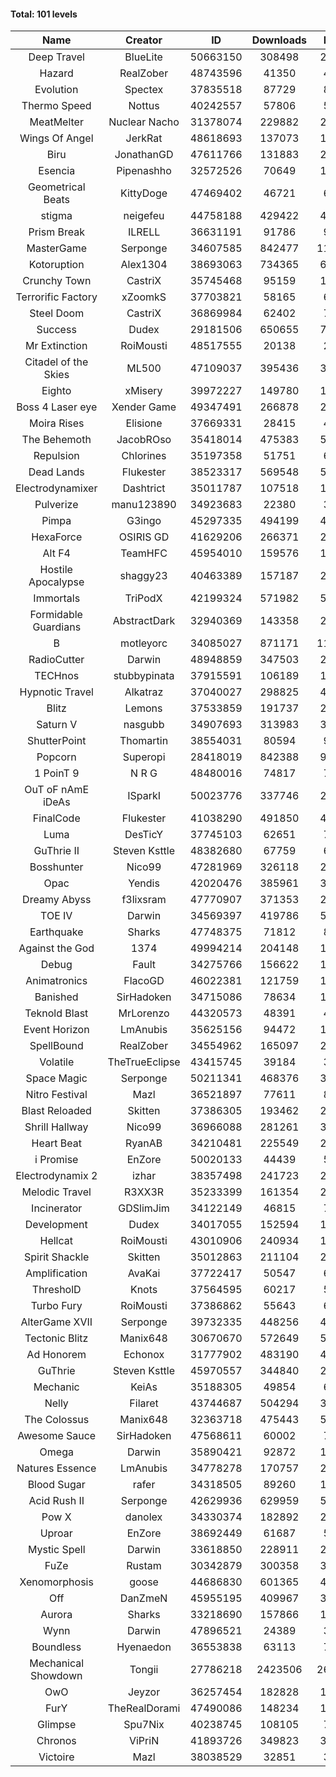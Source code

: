 #### Total: 101 levels

| Name | Creator | ID | Downloads | Likes |
|:---:|:---:|:---:|:---:|:---:|
| Deep Travel | BlueLite | 50663150 | 308498 | 25402
| Hazard | RealZober | 48743596 | 41350 | 4527
| Evolution | Spectex | 37835518 | 87729 | 8813
| Thermo Speed | Nottus | 40242557 | 57806 | 5348
| MeatMelter | Nuclear Nacho | 31378074 | 229882 | 24408
| Wings Of Angel | JerkRat | 48618693 | 137073 | 14660
| Biru | JonathanGD | 47611766 | 131883 | 20683
| Esencia | Pipenashho | 32572526 | 70649 | 10434
| Geometrical Beats | KittyDoge | 47469402 | 46721 | 6096
| stigma | neigefeu | 44758188 | 429422 | 49399
| Prism Break | ILRELL | 36631191 | 91786 | 9682
| MasterGame | Serponge | 34607585 | 842477 | 113458
| Kotoruption | Alex1304 | 38693063 | 734365 | 65222
| Crunchy Town | CastriX | 35745468 | 95159 | 13276
| Terrorific Factory | xZoomkS | 37703821 | 58165 | 6040
| Steel Doom | CastriX | 36869984 | 62402 | 7641
| Success | Dudex | 29181506 | 650655 | 74655
| Mr Extinction | RoiMousti | 48517555 | 20138 | 2352
| Citadel of the Skies | ML500 | 47109037 | 395436 | 31111
| Eighto | xMisery | 39972227 | 149780 | 13155
| Boss 4 Laser eye | Xender Game | 49347491 | 266878 | 23543
| Moira Rises | Elisione | 37669331 | 28415 | 4347
| The Behemoth | JacobROso | 35418014 | 475383 | 55212
| Repulsion | Chlorines | 35197358 | 51751 | 6917
| Dead Lands | Flukester | 38523317 | 569548 | 58080
| Electrodynamixer | Dashtrict | 35011787 | 107518 | 15738
| Pulverize | manu123890 | 34923683 | 22380 | 3579
| Pimpa | G3ingo | 45297335 | 494199 | 40791
| HexaForce | OSIRIS GD | 41629206 | 266371 | 20838
| Alt F4 | TeamHFC | 45954010 | 159576 | 13217
| Hostile Apocalypse | shaggy23 | 40463389 | 157187 | 24328
| Immortals | TriPodX | 42199324 | 571982 | 50248
| Formidable Guardians | AbstractDark | 32940369 | 143358 | 20784
| B | motleyorc | 34085027 | 871171 | 110380
| RadioCutter | Darwin | 48948859 | 347503 | 24264
| TECHnos | stubbypinata | 37915591 | 106189 | 12239
| Hypnotic Travel | Alkatraz | 37040027 | 298825 | 42632
| Blitz | Lemons | 37533859 | 191737 | 23437
| Saturn V | nasgubb | 34907693 | 313983 | 39355
| ShutterPoint | Thomartin | 38554031 | 80594 | 9212
| Popcorn | Superopi | 28418019 | 842388 | 95175
| 1 PoinT 9 | N R G | 48480016 | 74817 | 7440
| OuT oF nAmE iDeAs | ISparkI | 50023776 | 337746 | 25660
| FinalCode | Flukester | 41038290 | 491850 | 48468
| Luma | DesTicY | 37745103 | 62651 | 7948
| GuThrie II | Steven Ksttle | 48382680 | 67759 | 6902
| Bosshunter | Nico99 | 47281969 | 326118 | 29886
| Opac | Yendis | 42020476 | 385961 | 37837
| Dreamy Abyss | f3lixsram | 47770907 | 371353 | 29114
| TOE IV | Darwin | 34569397 | 419786 | 50862
| Earthquake  | Sharks | 47748375 | 71812 | 8748
| Against the God | 1374 | 49994214 | 204148 | 19111
| Debug | Fault | 34275766 | 156622 | 19453
| Animatronics | FlacoGD | 46022381 | 121759 | 12551
| Banished | SirHadoken | 34715086 | 78634 | 10076
| Teknold Blast | MrLorenzo | 44320573 | 48391 | 4841
| Event Horizon | LmAnubis | 35625156 | 94472 | 11672
| SpellBound | RealZober | 34554962 | 165097 | 22355
| Volatile | TheTrueEclipse | 43415745 | 39184 | 3981
| Space Magic | Serponge | 50211341 | 468376 | 38227
| Nitro Festival | Mazl | 36521897 | 77611 | 8260
| Blast Reloaded | Skitten | 37386305 | 193462 | 21279
| Shrill Hallway | Nico99 | 36966088 | 281261 | 37949
| Heart Beat | RyanAB | 34210481 | 225549 | 28156
| i Promise | EnZore | 50020133 | 44439 | 5143
| Electrodynamix 2 | izhar | 38357498 | 241723 | 29963
| Melodic Travel | R3XX3R | 35233399 | 161354 | 28387
| Incinerator | GDSlimJim | 34122149 | 46815 | 7118
| Development | Dudex | 34017055 | 152594 | 17518
| Hellcat | RoiMousti | 43010906 | 240934 | 17362
| Spirit Shackle | Skitten | 35012863 | 211104 | 28332
| Amplification | AvaKai | 37722417 | 50547 | 6180
| ThresholD | Knots | 37564595 | 60217 | 5213
| Turbo Fury | RoiMousti | 37386862 | 55643 | 6494
| AlterGame XVII | Serponge | 39732335 | 448256 | 48154
| Tectonic Blitz | Manix648 | 30670670 | 572649 | 58609
| Ad Honorem | Echonox | 31777902 | 483190 | 49550
| GuThrie | Steven Ksttle | 45970557 | 344840 | 25974
| Mechanic | KeiAs | 35188305 | 49854 | 6230
| Nelly | Filaret | 43744687 | 504294 | 35205
| The Colossus | Manix648 | 32363718 | 475443 | 50809
| Awesome Sauce | SirHadoken | 47568611 | 60002 | 7017
| Omega | Darwin | 35890421 | 92872 | 11678
| Natures Essence | LmAnubis | 34778278 | 170757 | 22399
| Blood Sugar | rafer | 34318505 | 89260 | 11751
| Acid Rush II | Serponge | 42629936 | 629959 | 52824
| Pow X | danolex | 34330374 | 182892 | 28392
| Uproar | EnZore | 38692449 | 61687 | 5913
| Mystic Spell | Darwin | 33618850 | 228911 | 25950
| FuZe | Rustam | 30342879 | 300358 | 30409
| Xenomorphosis | goose | 44686830 | 601365 | 44076
| Off | DanZmeN | 45955195 | 409967 | 34904
| Aurora | Sharks | 33218690 | 157866 | 16647
| Wynn | Darwin | 47896521 | 24389 | 3081
| Boundless | Hyenaedon | 36553838 | 63113 | 7978
| Mechanical Showdown | Tongii | 27786218 | 2423506 | 262967
| OwO | Jeyzor | 36257454 | 182828 | 19927
| FurY | TheRealDorami | 47490086 | 148234 | 16167
| Glimpse | Spu7Nix | 40238745 | 108105 | 7410
| Chronos | ViPriN | 41893726 | 349823 | 31732
| Victoire | Mazl | 38038529 | 32851 | 3563
